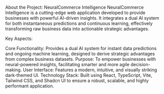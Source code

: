 About the Project: NeuralCommerce Intelligence
NeuralCommerce Intelligence is a cutting-edge web application developed to provide businesses with powerful AI-driven insights. It integrates a dual AI system for both instantaneous predictions and continuous learning, effectively transforming raw business data into actionable strategic advantages.

Key Aspects:

Core Functionality: Provides a dual AI system for instant data predictions and ongoing machine learning, designed to derive strategic advantages from complex business datasets.
Purpose: To empower businesses with neural-powered insights, facilitating smarter and more agile decision-making.
User Interface: Features a modern, intuitive, and visually striking dark-themed UI.
Technology Stack: Built using React, TypeScript, Vite, Tailwind CSS, and Shadcn UI to ensure a robust, scalable, and highly performant application.
